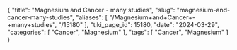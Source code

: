 {
    "title": "Magnesium and Cancer - many studies",
    "slug": "magnesium-and-cancer-many-studies",
    "aliases": [
        "/Magnesium+and+Cancer+-+many+studies",
        "/15180"
    ],
    "tiki_page_id": 15180,
    "date": "2024-03-29",
    "categories": [
        "Cancer",
        "Magnesium"
    ],
    "tags": [
        "Cancer",
        "Magnesium"
    ]
}